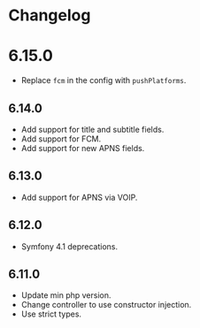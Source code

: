 # Changelog

# 6.15.0

- Replace `fcm` in the config with `pushPlatforms`.

## 6.14.0

- Add support for title and subtitle fields.
- Add support for FCM.
- Add support for new APNS fields.

## 6.13.0

- Add support for APNS via VOIP.

## 6.12.0

- Symfony 4.1 deprecations.

## 6.11.0

- Update min php version.
- Change controller to use constructor injection.
- Use strict types.
